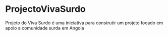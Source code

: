 # ProjectoVivaSurdo
Projeto do Viva Surdo é uma iniciativa para construtir um projeto focado em apoio a comunidade surda em Angola
